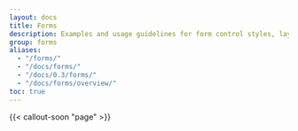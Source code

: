 ```yaml
---
layout: docs
title: Forms
description: Examples and usage guidelines for form control styles, layout options, and custom components for creating a wide variety of forms.
group: forms
aliases:
  - "/forms/"
  - "/docs/forms/"
  - "/docs/0.3/forms/"
  - "/docs/forms/overview/"
toc: true
---
```


{{< callout-soon "page" >}}
